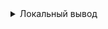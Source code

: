 
<details><summary>Локальный вывод</summary><p>

<pre>
OpenCL devices:
  Device #0: GPU. Intel(R) UHD Graphics 630. Total memory: 3221 Mb
  Device #1: GPU. NVIDIA GeForce GTX 1050. Total memory: 4096 Mb
Using device #0: GPU. Intel(R) UHD Graphics 630. Total memory: 3221 Mb
Data generated for M=4096, K=4096
Warning: Average time is zero. Check kernel execution time.
Original Matrix (first 10x10):
648.929 -248.06 -139.539 -264.809 -910.48 -459.808 -71.1532 5.90387 -507.427 383.678
-8.19244 -186.101 -126.624 -989.264 367.251 -485.898 391.212 -582.274 -119.067 604.225
-703.834 653.241 -354.619 398.658 -613.853 -801.522 334.625 -565.111 -93.3754 484.704
-100.334 852.415 -707.917 17.573 264.927 -396.481 -920.619 172.616 -58.5315 181.475
-933.373 671.067 -515.214 369.806 -212.818 -848.948 666.936 576.662 647.159 -888.513
833.56 898.893 -446.264 286.064 746.242 562.592 457.454 -41.8401 40.9357 -484.283
-53.7151 23.876 748.923 310.076 -904.102 -765.17 -385.796 460.284 772.441 684.394
147.118 644.91 101.443 394.283 817.57 867.526 935.025 -426.655 444.643 727.403
499.265 -938.825 -394.395 357.668 -308.564 350.766 -750.723 -350.273 202.205 -534.066
-565.853 -9.43512 69.0546 186.861 931.501 304.803 857.73 673.257 193.942 -383.93
Transposed Matrix (first 10x10):
648.929 0 0 0 0 0 0 0 0 0
-248.06 0 0 0 0 0 0 0 0 0
-139.539 0 0 0 0 0 0 0 0 0
-264.809 0 0 0 0 0 0 0 0 0
-910.48 0 0 0 0 0 0 0 0 0
-459.808 0 0 0 0 0 0 0 0 0
-71.1532 0 0 0 0 0 0 0 0 0
5.90387 0 0 0 0 0 0 0 0 0
-507.427 0 0 0 0 0 0 0 0 0
383.678 0 0 0 0 0 0 0 0 0



</pre>

</p></details>

